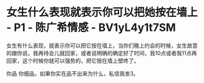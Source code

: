 # 女生什么表现就表示你可以把她按在墙上 - P1 - 陈广希情感 - BV1yL4y1t7SM

女生有什么表现，就表示你可以把它按在墙上，当你们晚上约会的时候，女生故意的跟你说，我再待会儿就回家，或者说明确的确定好了时间，我10点或者我11点再回家，这个时候你就可以强势的，把它按在墙上壁咚了。

你品 你细品，如果你实在品不出来为什么，私信我发3。
